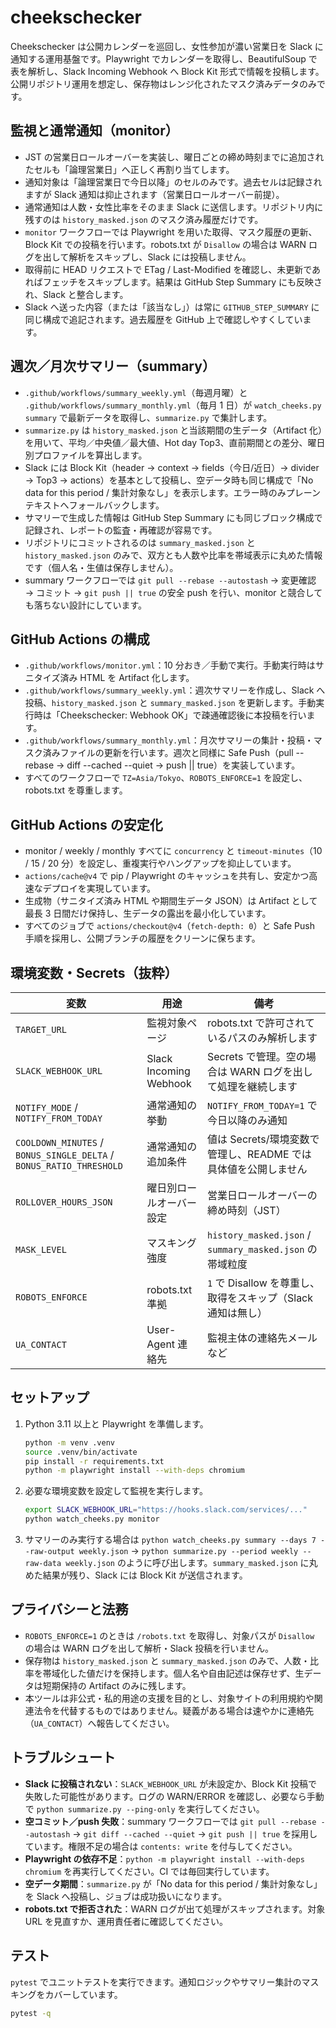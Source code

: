 # cheekschecker

Cheekschecker は公開カレンダーを巡回し、女性参加が濃い営業日を Slack に通知する運用基盤です。Playwright でカレンダーを取得し、BeautifulSoup で表を解析し、Slack Incoming Webhook へ Block Kit 形式で情報を投稿します。公開リポジトリ運用を想定し、保存物はレンジ化されたマスク済みデータのみです。

## 監視と通常通知（monitor）
- JST の営業日ロールオーバーを実装し、曜日ごとの締め時刻までに追加されたセルも「論理営業日」へ正しく再割り当てします。
- 通知対象は「論理営業日で今日以降」のセルのみです。過去セルは記録されますが Slack 通知は抑止されます（営業日ロールオーバー前提）。
- 通常通知は人数・女性比率をそのまま Slack に送信します。リポジトリ内に残すのは `history_masked.json` のマスク済み履歴だけです。
- `monitor` ワークフローでは Playwright を用いた取得、マスク履歴の更新、Block Kit での投稿を行います。robots.txt が `Disallow` の場合は WARN ログを出して解析をスキップし、Slack には投稿しません。
- 取得前に HEAD リクエストで ETag / Last-Modified を確認し、未更新であればフェッチをスキップします。結果は GitHub Step Summary にも反映され、Slack と整合します。
- Slack へ送った内容（または「該当なし」）は常に `GITHUB_STEP_SUMMARY` に同じ構成で追記されます。過去履歴を GitHub 上で確認しやすくしています。

## 週次／月次サマリー（summary）
- `.github/workflows/summary_weekly.yml`（毎週月曜）と `.github/workflows/summary_monthly.yml`（毎月 1 日）が `watch_cheeks.py summary` で最新データを取得し、`summarize.py` で集計します。
- `summarize.py` は `history_masked.json` と当該期間の生データ（Artifact 化）を用いて、平均／中央値／最大値、Hot day Top3、直前期間との差分、曜日別プロファイルを算出します。
- Slack には Block Kit（header → context → fields（今日/近日）→ divider → Top3 → actions）を基本として投稿し、空データ時も同じ構成で「No data for this period / 集計対象なし」を表示します。エラー時のみプレーンテキストへフォールバックします。
- サマリーで生成した情報は GitHub Step Summary にも同じブロック構成で記録され、レポートの監査・再確認が容易です。
- リポジトリにコミットされるのは `summary_masked.json` と `history_masked.json` のみで、双方とも人数や比率を帯域表示に丸めた情報です（個人名・生値は保存しません）。
- summary ワークフローでは `git pull --rebase --autostash` → 変更確認 → コミット → `git push || true` の安全 push を行い、monitor と競合しても落ちない設計にしています。

## GitHub Actions の構成
- `.github/workflows/monitor.yml`：10 分おき／手動で実行。手動実行時はサニタイズ済み HTML を Artifact 化します。
- `.github/workflows/summary_weekly.yml`：週次サマリーを作成し、Slack へ投稿、`history_masked.json` と `summary_masked.json` を更新します。手動実行時は「Cheekschecker: Webhook OK」で疎通確認後に本投稿を行います。
- `.github/workflows/summary_monthly.yml`：月次サマリーの集計・投稿・マスク済みファイルの更新を行います。週次と同様に Safe Push（pull --rebase → diff --cached --quiet → push || true）を実装しています。
- すべてのワークフローで `TZ=Asia/Tokyo`、`ROBOTS_ENFORCE=1` を設定し、robots.txt を尊重します。

## GitHub Actions の安定化
- monitor / weekly / monthly すべてに `concurrency` と `timeout-minutes`（10 / 15 / 20 分）を設定し、重複実行やハングアップを抑止しています。
- `actions/cache@v4` で pip / Playwright のキャッシュを共有し、安定かつ高速なデプロイを実現しています。
- 生成物（サニタイズ済み HTML や期間生データ JSON）は Artifact として最長 3 日間だけ保持し、生データの露出を最小化しています。
- すべてのジョブで `actions/checkout@v4`（`fetch-depth: 0`）と Safe Push 手順を採用し、公開ブランチの履歴をクリーンに保ちます。

## 環境変数・Secrets（抜粋）
| 変数 | 用途 | 備考 |
| --- | --- | --- |
| `TARGET_URL` | 監視対象ページ | robots.txt で許可されているパスのみ解析します |
| `SLACK_WEBHOOK_URL` | Slack Incoming Webhook | Secrets で管理。空の場合は WARN ログを出して処理を継続します |
| `NOTIFY_MODE` / `NOTIFY_FROM_TODAY` | 通常通知の挙動 | `NOTIFY_FROM_TODAY=1` で今日以降のみ通知 |
| `COOLDOWN_MINUTES` / `BONUS_SINGLE_DELTA` / `BONUS_RATIO_THRESHOLD` | 通常通知の追加条件 | 値は Secrets/環境変数で管理し、README では具体値を公開しません |
| `ROLLOVER_HOURS_JSON` | 曜日別ロールオーバー設定 | 営業日ロールオーバーの締め時刻（JST） |
| `MASK_LEVEL` | マスキング強度 | `history_masked.json` / `summary_masked.json` の帯域粒度 |
| `ROBOTS_ENFORCE` | robots.txt 準拠 | `1` で Disallow を尊重し、取得をスキップ（Slack 通知は無し） |
| `UA_CONTACT` | User-Agent 連絡先 | 監視主体の連絡先メールなど |

## セットアップ
1. Python 3.11 以上と Playwright を準備します。
   ```bash
   python -m venv .venv
   source .venv/bin/activate
   pip install -r requirements.txt
   python -m playwright install --with-deps chromium
   ```
2. 必要な環境変数を設定して監視を実行します。
   ```bash
   export SLACK_WEBHOOK_URL="https://hooks.slack.com/services/..."
   python watch_cheeks.py monitor
   ```
3. サマリーのみ実行する場合は `python watch_cheeks.py summary --days 7 --raw-output weekly.json` → `python summarize.py --period weekly --raw-data weekly.json` のように呼び出します。`summary_masked.json` に丸めた結果が残り、Slack には Block Kit が送信されます。

## プライバシーと法務
- `ROBOTS_ENFORCE=1` のときは `/robots.txt` を取得し、対象パスが `Disallow` の場合は WARN ログを出して解析・Slack 投稿を行いません。
- 保存物は `history_masked.json` と `summary_masked.json` のみで、人数・比率を帯域化した値だけを保持します。個人名や自由記述は保存せず、生データは短期保持の Artifact のみに残します。
- 本ツールは非公式・私的用途の支援を目的とし、対象サイトの利用規約や関連法令を代替するものではありません。疑義がある場合は速やかに連絡先（`UA_CONTACT`）へ報告してください。

## トラブルシュート
- **Slack に投稿されない**：`SLACK_WEBHOOK_URL` が未設定か、Block Kit 投稿で失敗した可能性があります。ログの WARN/ERROR を確認し、必要なら手動で `python summarize.py --ping-only` を実行してください。
- **空コミット／push 失敗**：summary ワークフローでは `git pull --rebase --autostash` → `git diff --cached --quiet` → `git push || true` を採用しています。権限不足の場合は `contents: write` を付与してください。
- **Playwright の依存不足**：`python -m playwright install --with-deps chromium` を再実行してください。CI では毎回実行しています。
- **空データ期間**：`summarize.py` が「No data for this period / 集計対象なし」を Slack へ投稿し、ジョブは成功扱いになります。
- **robots.txt で拒否された**：WARN ログが出て処理がスキップされます。対象 URL を見直すか、運用責任者に確認してください。

## テスト
`pytest` でユニットテストを実行できます。通知ロジックやサマリー集計のマスキングをカバーしています。

```bash
pytest -q
```
